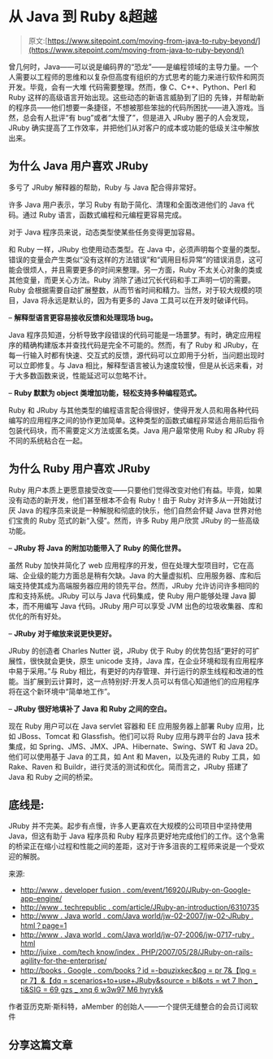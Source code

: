 # 从 Java 到 Ruby &超越

> 原文:[https://www.sitepoint.com/moving-from-java-to-ruby-beyond/](https://www.sitepoint.com/moving-from-java-to-ruby-beyond/)

曾几何时，Java——可以说是编码界的“恐龙”——是编程领域的主导力量。一个人需要以工程师的思维和以复杂但高度有组织的方式思考的能力来进行软件和网页开发。毕竟，会有一大堆
代码需要整理。然而，像 C、C++、Python、Perl 和 Ruby 这样的高级语言开始出现。这些动态的新语言威胁到了旧的
先锋，并帮助新的程序员——他们想要一条捷径，不想被那些笨拙的代码所困扰——进入游戏。当然，总会有人批评“有 bug”或者“太慢了”，但是进入 JRuby 圈子的人会发现，JRuby 确实提高了工作效率，并把他们从对客户的成本或功能的低级关注中解放出来。

## 为什么 Java 用户喜欢 JRuby

多亏了 JRuby 解释器的帮助，Ruby 与 Java 配合得非常好。

许多 Java 用户表示，学习 Ruby 有助于简化、清理和全面改进他们的 Java 代码。通过 Ruby 语言，函数式编程和元编程更容易完成。

对于 Java 程序员来说，动态类型使某些任务变得更加容易。

和 Ruby 一样，JRuby 也使用动态类型。在 Java 中，必须声明每个变量的类型。错误的变量会产生类似“没有这样的方法错误”和“调用目标异常”的错误消息，这可能会很烦人，并且需要更多的时间来整理。另一方面，Ruby 不太关心对象的类或其他变量，而更关心方法。Ruby 消除了通过冗长代码和手工声明一切的需要。Ruby 会根据需要自动扩展整数，从而节省时间和精力。当然，对于较大规模的项目，Java 将永远是默认的，因为有更多的 Java 工具可以在开发时破译代码。

– **解释型语言更容易接收反馈和处理现场 bug。**

Java 程序员知道，分析导致字段错误的代码可能是一场噩梦。有时，确定应用程序的精确构建版本并查找代码是完全不可能的。然而，有了 Ruby 和 JRuby，在每一行输入时都有快速、交互式的反馈，源代码可以立即用于分析，当问题出现时可以立即修复。与 Java 相比，解释型语言被认为速度较慢，但是从长远来看，对于大多数函数来说，性能延迟可以忽略不计。

– **Ruby 默默为 object 类增加功能，轻松支持多种编程范式。**

Ruby 和 JRuby 与其他类型的编程语言配合得很好，使得开发人员和用各种代码编写的应用程序之间的协作更加简单。这种类型的函数式编程非常适合用前后指令包装代码块，而不需要定义方法或匿名类。Java 用户最常使用 Ruby 和 JRuby 将不同的系统粘合在一起。

## 为什么 Ruby 用户喜欢 JRuby

Ruby 用户本质上更愿意接受改变——只要他们觉得改变对他们有益。毕竟，如果没有动态的新开发，他们甚至根本不会有 Ruby！由于 Ruby 对许多从一开始就讨厌 Java 的程序员来说是一种解脱和彻底的快乐，他们自然会怀疑 Java 世界对他们宝贵的 Ruby 范式的新“入侵”。然而，许多 Ruby 用户欣赏 JRuby 的一些高级功能。

– **JRuby 将 Java 的附加功能带入了 Ruby 的简化世界。**

虽然 Ruby 加快并简化了 web 应用程序的开发，但在处理大型项目时，它在高端、企业级的能力方面总是稍有欠缺。Java 的大量虚拟机、应用服务器、库和后端支持使其成为高端服务器应用的领先平台。然而，JRuby 允许访问许多相同的库和支持系统。JRuby 可以与 Java 代码集成，使 Ruby 用户能够处理 Java 脚本，而不用编写 Java 代码。JRuby 用户可以享受 JVM 出色的垃圾收集器、库和优化的所有好处。

– **JRuby 对于缩放来说更快更好。**

JRuby 的创造者 Charles Nutter 说，JRuby 优于 Ruby 的优势包括“更好的可扩展性，很快就会更快，原生 unicode 支持，Java 库，在企业环境和现有应用程序中易于采用。”与 Ruby 相比，有更好的内存管理、并行运行的原生线程和改进的性能。当扩展到云计算时，这一点特别好:开发人员可以有信心知道他们的应用程序将在这个新环境中“简单地工作”。

– **JRuby 很好地填补了 Java 和 Ruby 之间的空白。**

现在 Ruby 用户可以在 Java servlet 容器和 EE 应用服务器上部署 Ruby 应用，比如 JBoss、Tomcat 和 Glassfish。他们可以将 Ruby 应用与跨平台的 Java 技术集成，如 Spring、JMS、JMX、JPA、Hibernate、Swing、SWT 和 Java 2D。他们可以使用基于 Java 的工具，如 Ant 和 Maven，以及先进的 Ruby 工具，如 Rake、Raven 和 Buildr，进行灵活的测试和优化。简而言之，JRuby 搭建了 Java 和 Ruby 之间的桥梁。

## 底线是:

JRuby 并不完美。起步有点慢，许多人更喜欢在大规模的公司项目中坚持使用 Java，但这有助于 Java 程序员和 Ruby 程序员更好地完成他们的工作。这个急需的桥梁正在缩小过程和性能之间的差距，这对于许多沮丧的工程师来说是一个受欢迎的解脱。

来源:

*   [http://www . developer fusion . com/event/16920/JRuby-on-Google-app-engine/](http://www.developerfusion.com/event/16920/jruby-on-google-app-engine/)
*   [http://www . techrepublic . com/article/JRuby-an-introduction/6310735](http://www.techrepublic.com/article/jruby-an-introduction/6310735)
*   [http://www . Java world . com/Java world/jw-02-2007/jw-02-JRuby . html？page=1](http://www.javaworld.com/javaworld/jw-02-2007/jw-02-jruby.html?page=1)
*   [http://www . Java world . com/Java world/jw-07-2006/jw-0717-ruby . html](http://www.javaworld.com/javaworld/jw-07-2006/jw-0717-ruby.html)
*   [http://juixe . com/tech know/index . PHP/2007/05/28/JRuby-on-rails-agility-for-the-enterprise/](http://juixe.com/techknow/index.php/2007/05/28/jruby-on-rails-agility-for-the-enterprise/)
*   [http://books . Google . com/books？id =-bquzjxkec&pg = pr 7&【lpg = pr 7】&【dq = scenarios+to+use+JRuby&source = bl&ots = wt 7 lhon _ ti&SIG = 69 gzs _ xnq 6 w3w97 M6 hyryk&](http://books.google.com/books?id=-BquZJXkzukC&pg=PR7&lpg=PR7&dq=scenarios+to+use+jruby&source=bl&ots=wT7lHON_tI&sig=69gKzS_XnQ6gI3w97m6AC6hYrYk&hl=en&sa=X&ei=FR17T-2QF6H10gGJ2-y8Bg&ved=0CFAQ6AEwBQ#v=onepage&q=scenarios%20to%20use%20jruby&f=false)

作者亚历克斯·斯科特，aMember 的创始人——一个提供无缝整合的会员订阅软件

## 分享这篇文章